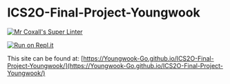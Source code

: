 # ICS2O-Final-Project-Youngwook

[![Mr Coxall's Super Linter](https://github.com/Youngwook-Go/ICS2O-Final-Project-Youngwook/workflows/Mr%20Coxall's%20Super%20Linter/badge.svg)](https://github.com/Youngwook-Go/ICS2O-Final-Project-Youngwook/actions)

[![Run on Repl.it](https://repl.it/badge/github/Youngwook-Go/ICS2O-Final-Project-Youngwook)](https://repl.it/github/Youngwook-Go/ICS2O-Final-Project-Youngwook)

This site can be found at: [https://Youngwook-Go.github.io/ICS2O-Final-Project-Youngwook/](https://Youngwook-Go.github.io/ICS2O-Final-Project-Youngwook/) 
